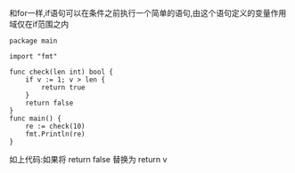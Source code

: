 和for一样,if语句可以在条件之前执行一个简单的语句,由这个语句定义的变量作用域仅在if范围之内

```
package main

import "fmt"

func check(len int) bool {
    if v := 1; v > len {
        return true
    }
    return false
}
func main() {
    re := check(10)
    fmt.Println(re)
}
```

如上代码:如果将 return false 替换为 return v

